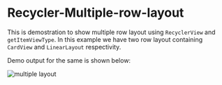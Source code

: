 # Recycler-Multiple-row-layout

This is demostration to show multiple row layout using `RecyclerView` and `getItemViewType`. In this example we have two row layout containing `CardView` and `LinearLayout` respectivity.

Demo output for the same is shown below:


![multiple layout](https://cloud.githubusercontent.com/assets/10304040/10484683/115ab39c-72a4-11e5-8325-94a0f17b6ebb.png)




